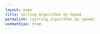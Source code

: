 ```yaml
---
layout: page
title: Sorting Algorithms by Speed
permalink: /sorting_algorithms_by_speed/
usemathjax: true
---
```

